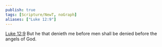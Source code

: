 ```yaml
---
publish: true
tags: [Scripture/NewT, noGraph]
aliases: ["Luke 12:9"]
---
```

[Luke 12:9](https://churchofjesuschrist.org/study/scriptures/nt/luke/12?lang=eng&id=p9#p9) But he that denieth me before men shall be denied before the angels of God.
